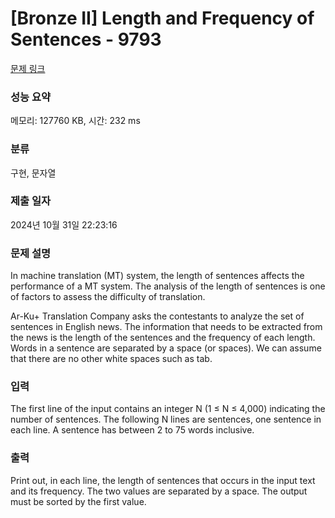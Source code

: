 # [Bronze II] Length and Frequency of Sentences - 9793 

[문제 링크](https://www.acmicpc.net/problem/9793) 

### 성능 요약

메모리: 127760 KB, 시간: 232 ms

### 분류

구현, 문자열

### 제출 일자

2024년 10월 31일 22:23:16

### 문제 설명

<p>In machine translation (MT) system, the length of sentences affects the performance of a MT system. The analysis of the length of sentences is one of factors to assess the difficulty of translation.</p>

<p>Ar-Ku+ Translation Company asks the contestants to analyze the set of sentences in English news. The information that needs to be extracted from the news is the length of the sentences and the frequency of each length. Words in a sentence are separated by a space (or spaces). We can assume that there are no other white spaces such as tab.</p>

### 입력 

 <p>The first line of the input contains an integer N (1 ≤ N ≤ 4,000) indicating the number of sentences. The following N lines are sentences, one sentence in each line. A sentence has between 2 to 75 words inclusive.</p>

### 출력 

 <p>Print out, in each line, the length of sentences that occurs in the input text and its frequency. The two values are separated by a space. The output must be sorted by the first value.</p>

